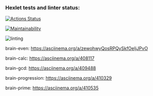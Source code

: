### Hexlet tests and linter status:

[![Actions Status](https://github.com/Valentino-vada/frontend-project-lvl1/workflows/hexlet-check/badge.svg)](https://github.com/Valentino-vada/frontend-project-lvl1/actions)

[![Maintainability](https://api.codeclimate.com/v1/badges/a99a88d28ad37a79dbf6/maintainability)](https://codeclimate.com/github/codeclimate/codeclimate/maintainability)

![linting](https://github.com/Valentino-vada/frontend-project-lvl1/workflows/linting/badge.svg)

brain-even: 
https://asciinema.org/a/zewohwyQosRPQySkfOeIjJPvO

brain-calc:
https://asciinema.org/a/408117

brain-gcd:
https://asciinema.org/a/409488

brain-progression:
https://asciinema.org/a/410329

brain-prime:
https://asciinema.org/a/410535

